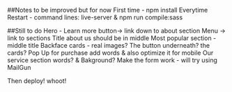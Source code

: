 ##Notes to be improved but for now
First time - npm install 
Everytime Restart - command lines: live-server & npm run compile:sass

##Still to do 
Hero - Learn more button-> link down to about section 
Menu -> link to sections
Title about us should be in middle 
Most popular section - middle title 
Backface cards - real images? 
The button underneath? the cards?
Pop Up for purchase add words & also optimize it for mobile 
Our service section words? & Bakground? 
Make the form work - will try using MailGun

Then deploy! whoot! 
